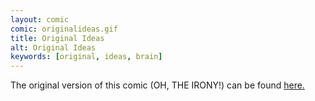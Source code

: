 ```yaml
---
layout: comic
comic: originalideas.gif
title: Original Ideas
alt: Original Ideas
keywords: [original, ideas, brain]
---
```


The original version of this comic (OH, THE IRONY!) can be found [here.](https://lolnein.com/2013/10/11/usefulinformation/)